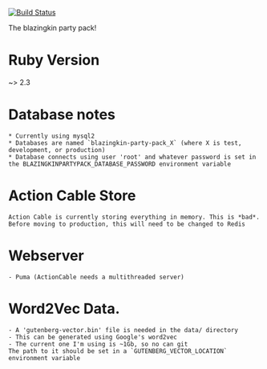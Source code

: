 [![Build Status](https://travis-ci.org/blazingkin/blazingkin-party-pack.svg?branch=master)](https://travis-ci.org/blazingkin/blazingkin-party-pack)

The blazingkin party pack!

# Ruby Version
 ~> 2.3

# Database notes
    * Currently using mysql2
    * Databases are named `blazingkin-party-pack_X` (where X is test, development, or production)
    * Database connects using user 'root' and whatever password is set in the BLAZINGKINPARTYPACK_DATABASE_PASSWORD environment variable

# Action Cable Store
    Action Cable is currently storing everything in memory. This is *bad*.
    Before moving to production, this will need to be changed to Redis

# Webserver
    - Puma (ActionCable needs a multithreaded server)

# Word2Vec Data.
    - A 'gutenberg-vector.bin' file is needed in the data/ directory
    - This can be generated using Google's word2vec
    - The current one I'm using is ~1Gb, so no can git
    The path to it should be set in a `GUTENBERG_VECTOR_LOCATION` environment variable